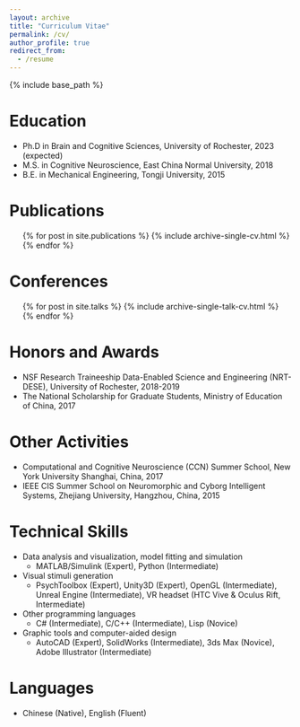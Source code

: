 ```yaml
---
layout: archive
title: "Curriculum Vitae"
permalink: /cv/
author_profile: true
redirect_from:
  - /resume
---
```


{% include base_path %}

Education
======
* Ph.D in Brain and Cognitive Sciences, University of Rochester, 2023 (expected)
* M.S. in Cognitive Neuroscience, East China Normal University, 2018
* B.E. in Mechanical Engineering, Tongji University, 2015

Publications
======
  <ul>{% for post in site.publications %}
    {% include archive-single-cv.html %}
  {% endfor %}</ul>
  
Conferences
======
  <ul>{% for post in site.talks %}
    {% include archive-single-talk-cv.html %}
  {% endfor %}</ul>

Honors and Awards
======
* NSF Research Traineeship Data-Enabled Science and Engineering (NRT-DESE), University of Rochester, 2018-2019
* The National Scholarship for Graduate Students, Ministry of Education of China, 2017

Other Activities
======
* Computational and Cognitive Neuroscience (CCN) Summer School, New York University Shanghai, China, 2017
* IEEE CIS Summer School on Neuromorphic and Cyborg Intelligent Systems, Zhejiang University, Hangzhou, China, 2015

Technical Skills
======
* Data analysis and visualization, model fitting and simulation
  * MATLAB/Simulink (Expert), Python (Intermediate)
* Visual stimuli generation
  * PsychToolbox (Expert), Unity3D (Expert), OpenGL (Intermediate), Unreal Engine (Intermediate), VR headset (HTC Vive & Oculus Rift, Intermediate)
* Other programming languages
  * C# (Intermediate), C/C++ (Intermediate), Lisp (Novice)
* Graphic tools and computer-aided design
  * AutoCAD (Expert), SolidWorks (Intermediate), 3ds Max (Novice), Adobe Illustrator (Intermediate)

Languages
=======
* Chinese (Native), English (Fluent)

